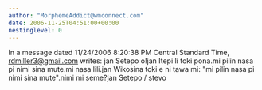 ```yaml
---
author: "MorphemeAddict@wmconnect.com"
date: 2006-11-25T04:51:00+00:00
nestinglevel: 0
---
```

In a message dated 11/24/2006 8:20:38 PM Central Standard Time, [rdmiller3@gmail.com](mailto://rdmiller3@gmail.com) writes:
jan Setepo o!jan Itepi li toki pona.mi pilin nasa pi nimi sina mute.mi nasa lili.jan Wikosina toki e ni tawa mi: "mi pilin nasa pi nimi sina mute".nimi mi seme?jan Setepo / stevo